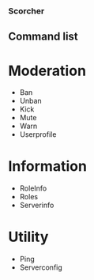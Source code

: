 ### Scorcher

## Command list

# Moderation

- Ban
- Unban
- Kick
- Mute
- Warn
- Userprofile

# Information

- RoleInfo
- Roles
- Serverinfo

# Utility

- Ping
- Serverconfig
